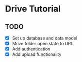 # Drive Tutorial

## TODO

- [x] Set up database and data model
- [x] Move folder open state to URL
- [x] Add authentication
- [x] Add upload functionality
